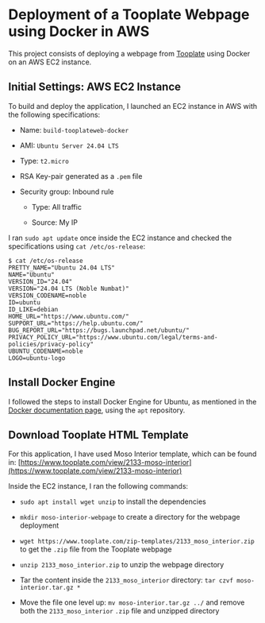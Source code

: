 # Deployment of a Tooplate Webpage using Docker in AWS

This project consists of deploying a webpage from [Tooplate](https://www.tooplate.com/)
using Docker on an AWS EC2 instance.

## Initial Settings: AWS EC2 Instance

To build and deploy the application, I launched an EC2 instance in AWS with the 
following specifications:

* Name: `build-tooplateweb-docker`

* AMI: `Ubuntu Server 24.04 LTS`

* Type: `t2.micro`

* RSA Key-pair generated as a `.pem` file

* Security group: Inbound rule

  - Type: All traffic

  - Source: My IP

I ran `sudo apt update` once inside the EC2 instance and checked the specifications 
using `cat /etc/os-release`:

```
$ cat /etc/os-release
PRETTY_NAME="Ubuntu 24.04 LTS"
NAME="Ubuntu"
VERSION_ID="24.04"
VERSION="24.04 LTS (Noble Numbat)"
VERSION_CODENAME=noble
ID=ubuntu
ID_LIKE=debian
HOME_URL="https://www.ubuntu.com/"
SUPPORT_URL="https://help.ubuntu.com/"
BUG_REPORT_URL="https://bugs.launchpad.net/ubuntu/"
PRIVACY_POLICY_URL="https://www.ubuntu.com/legal/terms-and-policies/privacy-policy"
UBUNTU_CODENAME=noble
LOGO=ubuntu-logo
```

## Install Docker Engine

I followed the steps to install Docker Engine for Ubuntu, as mentioned in the 
[Docker documentation page](https://docs.docker.com/engine/install/), using the 
`apt` repository.

## Download Tooplate HTML Template

For this application, I have used Moso Interior template, which can be found in: 
[https://www.tooplate.com/view/2133-moso-interior](https://www.tooplate.com/view/2133-moso-interior)

Inside the EC2 instance, I ran the following commands:

* `sudo apt install wget unzip` to install the dependencies

* `mkdir moso-interior-webpage` to create a directory for the webpage deployment

* `wget https://www.tooplate.com/zip-templates/2133_moso_interior.zip` to get the `.zip`
  file from the Tooplate webpage

* `unzip 2133_moso_interior.zip` to unzip the webpage directory

* Tar the content inside the `2133_moso_interior` directory: `tar czvf moso-interior.tar.gz *`

* Move the file one level up: `mv moso-interior.tar.gz ../` and remove both the `2133_moso_interior` `.zip` file and unzipped directory
